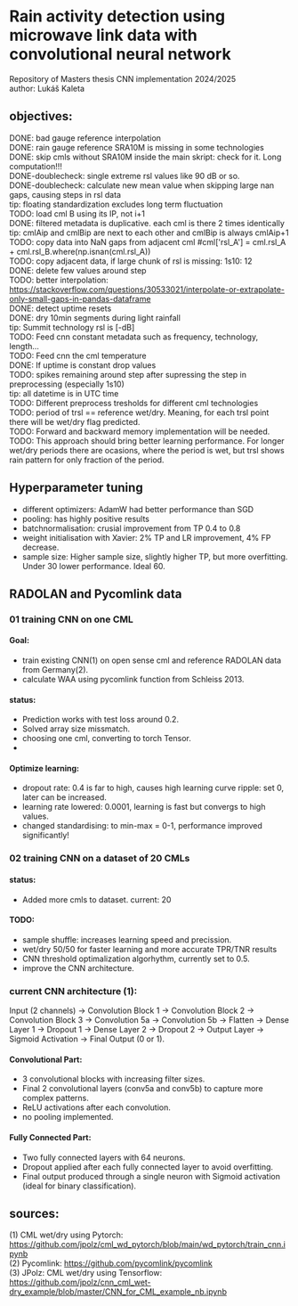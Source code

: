 # Rain activity detection using microwave link data with convolutional neural network

Repository of Masters thesis CNN implementation 2024/2025  
author: Lukáš Kaleta  

## objectives:

DONE: bad gauge reference interpolation  
DONE: rain gauge reference SRA10M is missing in some technologies  
DONE: skip cmls without SRA10M inside the main skript: check for it. Long computation!!!  
DONE-doublecheck: single extreme rsl values like 90 dB or so.  
DONE-doublecheck: calculate new mean value when skipping large nan gaps, causing steps in rsl data  
tip: floating standardization excludes long term fluctuation  
TODO: load cml B using its IP, not i+1  
DONE: filtered metadata is duplicative. each cml is there 2 times identically  
tip: cmlAip and cmlBip are next to each other and cmlBip is always cmlAip+1  
TODO: copy data into NaN gaps from adjacent cml #cml['rsl_A'] = cml.rsl_A + cml.rsl_B.where(np.isnan(cml.rsl_A))  
TODO: copy adjacent data, if large chunk of rsl is missing: 1s10: 12  
DONE: delete few values around step  
TODO: better interpolation: https://stackoverflow.com/questions/30533021/interpolate-or-extrapolate-only-small-gaps-in-pandas-dataframe  
DONE: detect uptime resets  
DONE: dry 10min segments during light rainfall  
tip: Summit technology rsl is [-dB]  
TODO: Feed cnn constant metadata such as frequency, technology, length...  
TODO: Feed cnn the cml temperature  
DONE: If uptime is constant drop values  
TODO: spikes remaining around step after supressing the step in preprocessing (especially 1s10)  
tip: all datetime is in UTC time  
TODO: Different preprocess tresholds for different cml technologies  
TODO: period of trsl == reference wet/dry. Meaning, for each trsl point there will be wet/dry flag predicted.  
TODO: Forward and backward memory implementation will be needed.  
TODO: This approach should bring better learning performance. For longer wet/dry periods there are ocasions, where the period is wet, but trsl shows rain pattern for only fraction of the period.  


## Hyperparameter tuning  
- different optimizers: AdamW had better performance than SGD  
- pooling: has highly positive results  
- batchnormalisation: crusial improvement from TP 0.4 to 0.8  
- weight initialisation with Xavier: 2% TP and LR improvement, 4% FP decrease.  
- sample size: Higher sample size, slightly higher TP, but more overfitting. Under 30 lower performance. Ideal 60.  



## RADOLAN and Pycomlink data 

### 01 training CNN on one CML
#### Goal:
- train existing CNN(1) on open sense cml and reference RADOLAN data from Germany(2). 
- calculate WAA using pycomlink function from Schleiss 2013. 

#### status:   
- Prediction works with test loss around 0.2.  
- Solved array size missmatch.  
- choosing one cml, converting to torch Tensor.   
- 

#### Optimize learning:   
- dropout rate: 0.4 is far to high, causes high learning curve ripple: set 0, later can be increased.  
- learning rate lowered: 0.0001, learning is fast but convergs to high values.  
- changed standardising: to min-max = 0-1, performance improved significantly!


### 02 training CNN on a dataset of 20 CMLs

#### status:
- Added more cmls to dataset. current: 20   

#### TODO:
- sample shuffle: increases learning speed and precission.  
- wet/dry 50/50 for faster learning and more accurate TPR/TNR results  
- CNN threshold optimalization algorhythm, currently set to 0.5.
- improve the CNN architecture.
 
### current CNN architecture (1):
Input (2 channels) → Convolution Block 1 → Convolution Block 2 → Convolution Block 3 → Convolution 5a → Convolution 5b → Flatten → Dense Layer 1 → Dropout 1 → Dense Layer 2 → Dropout 2 → Output Layer → Sigmoid Activation → Final Output (0 or 1).  

#### Convolutional Part:
- 3 convolutional blocks with increasing filter sizes.  
- Final 2 convolutional layers (conv5a and conv5b) to capture more complex patterns.  
- ReLU activations after each convolution.  
- no pooling implemented.  

#### Fully Connected Part:
- Two fully connected layers with 64 neurons.  
- Dropout applied after each fully connected layer to avoid overfitting.  
- Final output produced through a single neuron with Sigmoid activation (ideal for binary classification).  

## sources:  
(1) CML wet/dry using Pytorch: https://github.com/jpolz/cml_wd_pytorch/blob/main/wd_pytorch/train_cnn.ipynb  
(2) Pycomlink: https://github.com/pycomlink/pycomlink  
(3) JPolz: CML wet/dry using Tensorflow: https://github.com/jpolz/cnn_cml_wet-dry_example/blob/master/CNN_for_CML_example_nb.ipynb  
